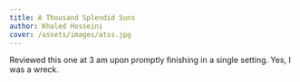 ```yaml
---
title: A Thousand Splendid Suns
author: Khaled Hosseini
cover: /assets/images/atss.jpg
---
```

Reviewed this one at 3 am upon promptly finishing in a single setting. Yes, I was a wreck.

